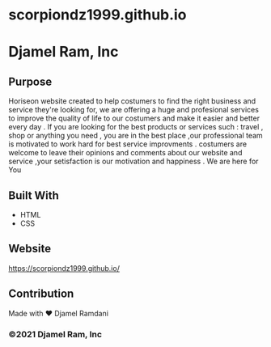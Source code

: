 # scorpiondz1999.github.io
# Djamel Ram, Inc

## Purpose
Horiseon website created to help costumers to find the right business and service they're looking for, we are offering a huge and profesional services to improve the quality of life to our costumers and make it easier and better every day .
If you are looking for the best products or services such : travel , shop or anything you need , you are in the best place ,our professional team is motivated  to work hard for best service improvments .
  costumers are welcome to leave their opinions and comments about our website and service ,your setisfaction is our motivation and happiness .
                          We are here for You 

## Built With
* HTML
* CSS

## Website
https://scorpiondz1999.github.io/

## Contribution
Made with ❤️ Djamel Ramdani

### ©️2021 Djamel Ram, Inc 